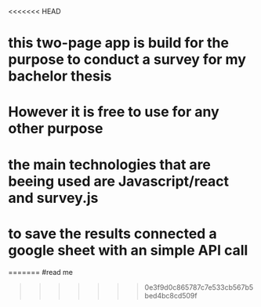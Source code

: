 <<<<<<< HEAD
# this  two-page app is build for the purpose to conduct a survey for my bachelor thesis

# However it is free to use for any other purpose

# the main technologies that are beeing used are Javascript/react and survey.js 

# to save the results connected a google sheet with an simple API call
=======
#read me
>>>>>>> 0e3f9d0c865787c7e533cb567b5bed4bc8cd509f
